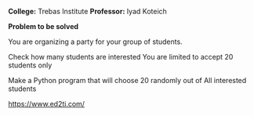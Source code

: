 **College:** Trebas Institute
**Professor:** Iyad Koteich

**Problem to be solved**

You are organizing a party for your group of students.

Check how many students are interested
You are limited to accept 20 students only

Make a Python program that will choose 20 randomly out of All interested students

https://www.ed2ti.com/
